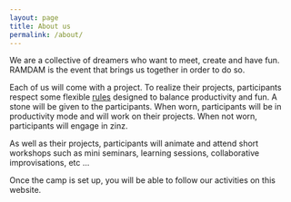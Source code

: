 ```yaml
---
layout: page
title: About us
permalink: /about/
---
```


We are a collective of dreamers who want to meet, create and have fun. RAMDAM is the event that brings us together in order to do so. 

Each of us will come with a project. To realize their projects, participants respect some flexible [rules](/rules) designed to balance productivity and fun. A stone will be given to the participants. When worn, participants will be in productivity mode and will work on their projects. When not worn, participants will engage in zinz.

As well as their projects, participants will animate and attend short workshops such as mini seminars, learning sessions, collaborative improvisations, etc ...

Once the camp is set up, you will be able to follow our activities on this website.
